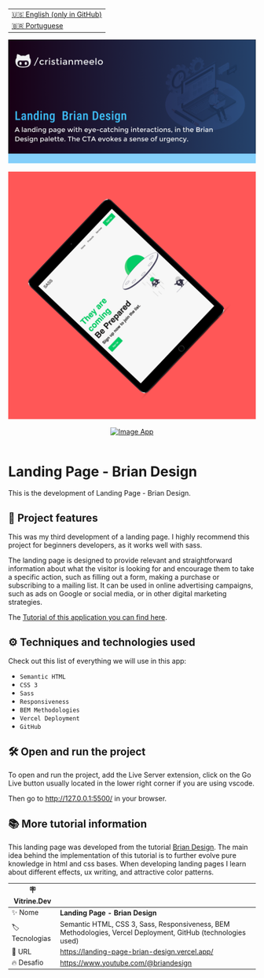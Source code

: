 <table align="right">
  <tr>
    <td>
      <a href="README-EN.md">🇺🇸 English (only in GitHub)</a>
    </td>
  </tr>
  <tr>
    <td>
      <a href="README.md">🇧🇷 Portuguese</a>
    </td>
  </tr>
</table>


![](https://github.com/cristianmeelo/landing-page-brian-design/blob/main/thumbnail-en.png?raw=true)

![](https://github.com/cristianmeelo/landing-page-brian-design/blob/main/thumbnail-mockup.png?raw=true#vitrinedev)

<div align="center">
<a href="https://landing-page-brian-design.vercel.app/">
  <img src="https://img.shields.io/badge/-CHECH%20HERE-lightblue" alt="Image App" >
</a>
</div>

<br/>

# Landing Page - Brian Design

This is the development of Landing Page - Brian Design.


## 🔨 Project features

This was my third development of a landing page. I highly recommend this project for beginners developers, as it works well with sass.

The landing page is designed to provide relevant and straightforward information about what the visitor is looking for and encourage them to take a specific action, such as filling out a form, making a purchase or subscribing to a mailing list. It can be used in online advertising campaigns, such as ads on Google or social media, or in other digital marketing strategies.

The [Tutorial of this application you can find here](https://www.youtube.com/watch?v=pk-MEjUINjI&ab_channel=BrianDesign).

## ⚙️ Techniques and technologies used


Check out this list of everything we will use in this app:

- `Semantic HTML`
- `CSS 3`
- `Sass`
- `Responsiveness`
- `BEM Methodologies`
- `Vercel Deployment`
- `GitHub`

## 🛠️ Open and run the project

To open and run the project, add the Live Server extension, click on the Go Live button usually located in the lower right corner if you are using vscode.

Then go to <a href="http://127.0.0.1:5500/">http://127.0.0.1:5500/</a> in your browser.

## 📚 More tutorial information

This landing page was developed from the tutorial [Brian Design](https://www.youtube.com/@briandesign). The main idea behind the implementation of this tutorial is to further evolve pure knowledge in html and css bases. When developing landing pages I learn about different effects, ux writing, and attractive color patterns.

| :placard: Vitrine.Dev |                                                                                       |
| --------------------- | ------------------------------------------------------------------------------------- |
| :sparkles: Nome       | **Landing Page - Brian Design**                                                                           |
| :label: Tecnologias   | Semantic HTML, CSS 3, Sass, Responsiveness, BEM Methodologies, Vercel Deployment, GitHub (technologies used) |
| :rocket: URL          | https://landing-page-brian-design.vercel.app/                                                    |
| :fire: Desafio        | https://www.youtube.com/@briandesign                          |


